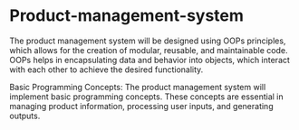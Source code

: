 # Product-management-system
The product management system will be designed using OOPs principles, which allows for the creation of modular, reusable, and maintainable code.
OOPs helps in encapsulating data and behavior into objects, which interact with each other to achieve the desired functionality.

Basic Programming Concepts: The product management system will implement basic programming concepts.
These concepts are essential in managing product information, processing user inputs, and generating outputs.
